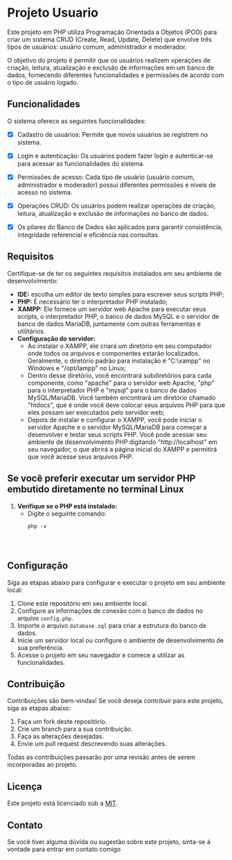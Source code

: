 # Projeto Usuario

Este projeto em PHP utiliza Programação Orientada a Objetos (POO) para criar um sistema CRUD (Create, Read, Update, Delete) que envolve três tipos de usuários: usuário comum, administrador e moderador.

O objetivo do projeto é permitir que os usuários realizem operações de criação, leitura, atualização e exclusão de informações em um banco de dados, fornecendo diferentes funcionalidades e permissões de acordo com o tipo de usuário logado.

## Funcionalidades

O sistema oferece as seguintes funcionalidades:

- [x] Cadastro de usuários: Permite que novos usuários se registrem no sistema.

- [x] Login e autenticação: Os usuários podem fazer login e autenticar-se para acessar as funcionalidades do sistema.

- [x] Permissões de acesso: Cada tipo de usuário (usuário comum, administrador e moderador) possui diferentes permissões e níveis de acesso no sistema.

- [x] Operações CRUD: Os usuários podem realizar operações de criação, leitura, atualização e exclusão de informações no banco de dados.

- [x] Os pilares do Banco de Dados são aplicados para garantir consistência, integridade referencial e eficiência nas consultas.

## Requisitos

Certifique-se de ter os seguintes requisitos instalados em seu ambiente de desenvolvimento:

- **IDE:** escolha um editor de texto simples para escrever seus scripts PHP;
- **PHP:** É necessário ter o interpretador PHP instalado;
- **XAMPP:** Ele fornece um servidor web Apache para executar seus scripts, o interpretador PHP, o banco de dados MySQL e o servidor de banco de dados MariaDB, juntamente com outras ferramentas e utilitários.
- **Configuração do servidor:**
  - Ao instalar o XAMPP, ele criará um diretório em seu computador onde todos os arquivos e componentes estarão localizados. 
Geralmente, o diretório padrão para instalação é "C:\xampp" no Windows e "/opt/lampp" no Linux;
  - Dentro desse diretório, você encontrará subdiretórios para cada componente, como "apache" para o servidor web Apache, "php" para o interpretador PHP e "mysql" para o banco de dados MySQL/MariaDB. 
Você também encontrará um diretório chamado "htdocs", que é onde você deve colocar seus arquivos PHP para que eles possam ser executados pelo servidor web;
  - Depois de instalar e configurar o XAMPP, você pode iniciar o servidor Apache e o servidor MySQL/MariaDB para começar a desenvolver e testar seus scripts PHP. Você pode acessar seu ambiente de desenvolvimento PHP digitando "http://localhost" em seu navegador, o que abrirá a página inicial do XAMPP e permitirá que você acesse seus arquivos PHP.

## Se você preferir executar um servidor PHP embutido diretamente no terminal Linux
1. **Verifique se o PHP está instalado:**
   - Digite o seguinte comando:
     ```shel
     php -v
    ```



## Configuração

Siga as etapas abaixo para configurar e executar o projeto em seu ambiente local:

1. Clone este repositório em seu ambiente local.
2. Configure as informações de conexão com o banco de dados no arquivo `config.php`.
3. Importe o arquivo `database.sql` para criar a estrutura do banco de dados.
4. Inicie um servidor local ou configure o ambiente de desenvolvimento de sua preferência.
5. Acesse o projeto em seu navegador e comece a utilizar as funcionalidades.

## Contribuição

Contribuições são bem-vindas! Se você deseja contribuir para este projeto, siga as etapas abaixo:

1. Faça um fork deste repositório.
2. Crie um branch para a sua contribuição.
3. Faça as alterações desejadas.
4. Envie um pull request descrevendo suas alterações.

Todas as contribuições passarão por uma revisão antes de serem incorporadas ao projeto.

## Licença

Este projeto está licenciado sob a [MIT](LICENSE).

## Contato

Se você tiver alguma dúvida ou sugestão sobre este projeto, sinta-se à vontade para entrar em contato comigo
